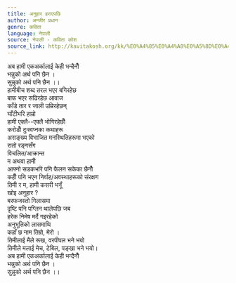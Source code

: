 ```yaml
---
title: अनुहार हराएपछि
author: अन्जीर प्रधान
genre: कविता
language: नेपाली
source: नेपाली - कविता कोश
source_link: http://kavitakosh.org/kk/%E0%A4%85%E0%A4%A8%E0%A5%8D%E0%A4%9C%E0%A5%80%E0%A4%B0_%E0%A4%AA%E0%A5%8D%E0%A4%B0%E0%A4%A7%E0%A4%BE%E0%A4%A8
---
```


अब हामी एकअर्कालाई केही भन्दैनौँ  
भन्नुको अर्थ पनि छैन ।  
सुन्नुको अर्थ पनि छैन ।।  
हामीबीच शब्द तरल भएर बगिरहेछ  
बाफ भएर सढिरहेछ आवाज  
काँडे तार र जाली उम्रिरहेछन्  
घाँटीभरि हाम्रो  
हामी एक्लै--एक्लै भोगिरहेछौँ  
करोडौँ दुःस्वप्नका कथाहरू  
असङ्ख्य विभाजित मनस्थितिहरूमा भएको  
रातो रङ्गसँग  
विचलित/आक्रान्त  
म अथवा हामी  
आफ्नो सडकभरि पनि फैलन सकेका छैनौँ  
कहीँ पनि भएन निर्वाह/अवस्थाहरूको संरक्षण  
तिमी र म, हामी कसरी भनूँ  
खोइ अनुहार ?  
बरफजस्तो गिलासमा  
दृष्टि पनि पग्लिन थालेपछि जब  
हरेक निमेष मर्दै गइरहेको  
अनुभूतिको लासमाथि  
कहाँ छ नाम तिम्रो, मेरो ।  
तिमीलाई मैले रूख, वरपीपल भने भयो  
तिमीले मलाई मेच, टेबिल, पङ्खा भने भयो।  
अब हामी एकअर्कालाई केही भन्दैनौँ  
भन्नुको अर्थ पनि छैन ।  
सुन्नुको अर्थ पनि छैन ।।
